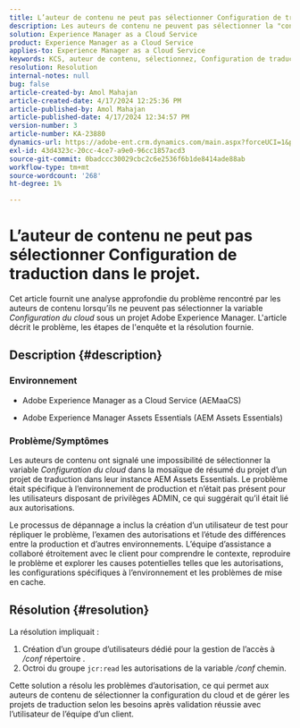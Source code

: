 ```yaml
---
title: L’auteur de contenu ne peut pas sélectionner Configuration de traduction dans le projet.
description: Les auteurs de contenu ne peuvent pas sélectionner la "configuration cloud" dans un projet AEM, ce qui empêche de gérer efficacement les configurations de traduction.
solution: Experience Manager as a Cloud Service
product: Experience Manager as a Cloud Service
applies-to: Experience Manager as a Cloud Service
keywords: KCS, auteur de contenu, sélectionnez, Configuration de traduction, AEMaaCS, Dépannage, AEM Assets Essentials, Adobe Experience Manager as a Cloud Service, projet
resolution: Resolution
internal-notes: null
bug: false
article-created-by: Amol Mahajan
article-created-date: 4/17/2024 12:25:36 PM
article-published-by: Amol Mahajan
article-published-date: 4/17/2024 12:34:57 PM
version-number: 3
article-number: KA-23880
dynamics-url: https://adobe-ent.crm.dynamics.com/main.aspx?forceUCI=1&pagetype=entityrecord&etn=knowledgearticle&id=d1c98996-b5fc-ee11-a1ff-6045bd006c82
exl-id: 43d4323c-20cc-4ce7-a9e0-96cc1857acd3
source-git-commit: 0badccc30029cbc2c6e2536f6b1de8414ade88ab
workflow-type: tm+mt
source-wordcount: '268'
ht-degree: 1%

---
```


# L’auteur de contenu ne peut pas sélectionner Configuration de traduction dans le projet.


Cet article fournit une analyse approfondie du problème rencontré par les auteurs de contenu lorsqu’ils ne peuvent pas sélectionner la variable *Configuration du cloud* sous un projet Adobe Experience Manager. L&#39;article décrit le problème, les étapes de l&#39;enquête et la résolution fournie.

## Description {#description}


### Environnement

- Adobe Experience Manager as a Cloud Service (AEMaaCS)


- Adobe Experience Manager Assets Essentials (AEM Assets Essentials)




### <b>Problème/Symptômes</b>

Les auteurs de contenu ont signalé une impossibilité de sélectionner la variable *Configuration du cloud* dans la mosaïque de résumé du projet d’un projet de traduction dans leur instance AEM Assets Essentials. Le problème était spécifique à l’environnement de production et n’était pas présent pour les utilisateurs disposant de privilèges ADMIN, ce qui suggérait qu’il était lié aux autorisations.

Le processus de dépannage a inclus la création d’un utilisateur de test pour répliquer le problème, l’examen des autorisations et l’étude des différences entre la production et d’autres environnements. L’équipe d’assistance a collaboré étroitement avec le client pour comprendre le contexte, reproduire le problème et explorer les causes potentielles telles que les autorisations, les configurations spécifiques à l’environnement et les problèmes de mise en cache.


## Résolution {#resolution}


La résolution impliquait :

1. Création d’un groupe d’utilisateurs dédié pour la gestion de l’accès à */conf* répertoire .
2. Octroi du groupe `jcr:read` les autorisations de la variable */conf* chemin.


Cette solution a résolu les problèmes d’autorisation, ce qui permet aux auteurs de contenu de sélectionner la configuration du cloud et de gérer les projets de traduction selon les besoins après validation réussie avec l’utilisateur de l’équipe d’un client.

